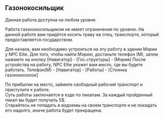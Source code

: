 ## Газонокосильщик

Данная работа доступна на любом уровне

Работа газонокосильщиком не имеет ограничения по уровню. На данной работе вам придётся косить траву на спец. транспорте, который предоставляется государством.  
  
Для начала, вам необходимо устроиться на эту работу в здании Мэрии у NPC Ellie. Для того, чтобы найти Мэрию, достаньте телефон (М), затем нажмите на кнопку \[Навигатор\] - \[Гос.структуры\] - \[Мэрия\] После устройства на работу, NPC Ellie укажет вам место, где вы будете работать. Телефон(М) - \[Навигатор\] - \[Работы\] - \[Стоянка газонокосилок\]  
  
По прибытии на место, займите свободный рабочий транспорт и приступите к работе.  
Суть работы заключается в езде по пикапам. За каждый пройденный пикап вы будет получать 5$.  
Старайтесь не попадать в водоемы на своем транспорте и не покидать его надолго, иначе работа будет прекращена.